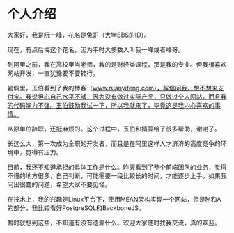 # 个人介绍

大家好，我是阮一峰，花名是兔哥（大学BBS的ID）。

现在，有点后悔这个花名，因为平时大多数人叫我一峰或者峰哥。

到阿里之前，我在高校里当老师，教的是财经类课程，那是我的专业。但我很喜欢网站开发，一直犹豫要不要转行。

暑假里，玉伯看到了我的博客（www.ruanyifeng.com），写信问我，想不想来支付宝。我说担心自己水平不够，因为没有做过实际产品，只做过个人网站，而且我的代码能力不强。玉伯鼓励我试一下，所以我就来了，毕竟这是我内心喜欢的事情。 

从原单位辞职，还挺麻烦的。这个过程中，玉伯和婧萱给了很多帮助，谢谢了。

长这么大，第一次成为全职的开发者，而且是在阿里这样人才济济的高度竞争的环境中，觉得有压力。

目前，我还不知道承担的具体工作是什么。昨天看到了整个前端团队的业务，觉得不懂的地方很多，自己判断，可能需要一段比较长的时间，才能逐步上手。如果我问出很蠢的问题，希望大家不要见怪。

在技术上，我的兴趣是Linux平台下，使用MEAN架构实现一个网站，但是M和A的部分，我比较看好PostgreSQL和BackboneJS。

暂时就想到这些，不知道有没有遗漏什么。欢迎大家随时找我交流，真的欢迎。



